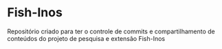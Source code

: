 # Fish-Inos
Repositório criado para ter o controle de commits e compartilhamento de conteúdos do projeto de pesquisa e extensão Fish-Inos
